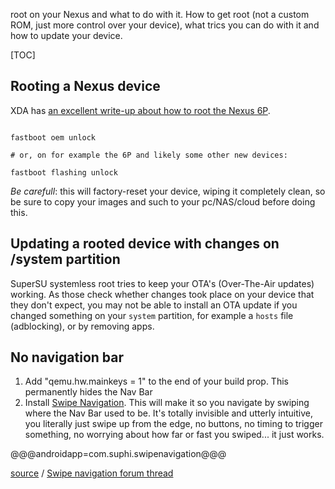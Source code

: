 
<p>root on your Nexus and what to do with it. How to get root (not a custom ROM, just more control over your device), what trics you can do with it and how to update your device.</p>

[TOC]

## Rooting a Nexus device

XDA has [an excellent write-up about how to root the Nexus 6P](http://forum.xda-developers.com/nexus-6p/general/guides-how-to-guides-beginners-t3206928).


<pre><code class="bash">
fastboot oem unlock

# or, on for example the 6P and likely some other new devices:

fastboot flashing unlock
</code></pre>

*Be carefull*: this will factory-reset your device, wiping it completely clean, so be sure to copy your images and such to your pc/NAS/cloud before doing this.


## Updating a rooted device with changes on /system partition

SuperSU systemless root tries to keep your OTA's (Over-The-Air updates) working. As those check whether changes took place on your device that they don't expect, you may not be able to install an OTA update if you changed something on your `system` partition, for example a `hosts` file (adblocking), or by removing apps.


## No navigation bar

1) Add "qemu.hw.mainkeys = 1" to the end of your build prop. This permanently hides the Nav Bar
2) Install [Swipe Navigation](https://play.google.com/store/apps/details?id=com.suphi.swipenavigation). This will make it so you navigate by swiping where the Nav Bar used to be. It's totally invisible and utterly intuitive, you literally just swipe up from the edge, no buttons, no timing to trigger something, no worrying about how far or fast you swiped... it just works.

@@@androidapp=com.suphi.swipenavigation@@@

[source](http://forum.xda-developers.com/showpost.php?p=66234315&postcount=3544) / [Swipe navigation forum thread](http://forum.xda-developers.com/android/apps-games/app-swipe-navigation-navigation-bar-t3272478)
